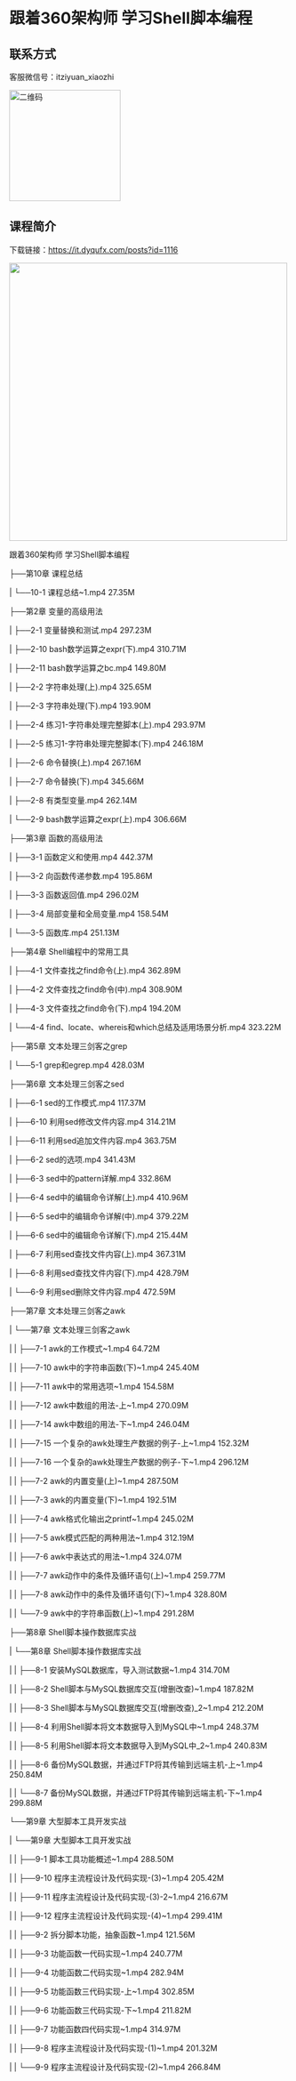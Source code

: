 # 跟着360架构师 学习Shell脚本编程

## 联系方式

客服微信号：itziyuan_xiaozhi

<img src="https://ziyuanyun.oss-cn-guangzhou.aliyuncs.com/common/20240614073449/666b82192834a.jpg" width="200" height="200" alt="二维码">

## 课程简介

下载链接：https://it.dyqufx.com/posts?id=1116

<img src="https://ziyuanyun.oss-cn-guangzhou.aliyuncs.com/yun/20240515153617/664465f1b2789.jpg" width="500" alt="">

  跟着360架构师 学习Shell脚本编程



 ├──第10章 课程总结

 | └──10-1 课程总结~1.mp4 27.35M

 ├──第2章 变量的高级用法

 | ├──2-1 变量替换和测试.mp4 297.23M

 | ├──2-10 bash数学运算之expr(下).mp4 310.71M

 | ├──2-11 bash数学运算之bc.mp4 149.80M

 | ├──2-2 字符串处理(上).mp4 325.65M

 | ├──2-3 字符串处理(下).mp4 193.90M

 | ├──2-4 练习1-字符串处理完整脚本(上).mp4 293.97M

 | ├──2-5 练习1-字符串处理完整脚本(下).mp4 246.18M

 | ├──2-6 命令替换(上).mp4 267.16M

 | ├──2-7 命令替换(下).mp4 345.66M

 | ├──2-8 有类型变量.mp4 262.14M

 | └──2-9 bash数学运算之expr(上).mp4 306.66M

 ├──第3章 函数的高级用法

 | ├──3-1 函数定义和使用.mp4 442.37M

 | ├──3-2 向函数传递参数.mp4 195.86M

 | ├──3-3 函数返回值.mp4 296.02M

 | ├──3-4 局部变量和全局变量.mp4 158.54M

 | └──3-5 函数库.mp4 251.13M

 ├──第4章 Shell编程中的常用工具

 | ├──4-1 文件查找之find命令(上).mp4 362.89M

 | ├──4-2 文件查找之find命令(中).mp4 308.90M

 | ├──4-3 文件查找之find命令(下).mp4 194.20M

 | └──4-4 find、locate、whereis和which总结及适用场景分析.mp4 323.22M

 ├──第5章 文本处理三剑客之grep

 | └──5-1 grep和egrep.mp4 428.03M

 ├──第6章 文本处理三剑客之sed

 | ├──6-1 sed的工作模式.mp4 117.37M

 | ├──6-10 利用sed修改文件内容.mp4 314.21M

 | ├──6-11 利用sed追加文件内容.mp4 363.75M

 | ├──6-2 sed的选项.mp4 341.43M

 | ├──6-3 sed中的pattern详解.mp4 332.86M

 | ├──6-4 sed中的编辑命令详解(上).mp4 410.96M

 | ├──6-5 sed中的编辑命令详解(中).mp4 379.22M

 | ├──6-6 sed中的编辑命令详解(下).mp4 215.44M

 | ├──6-7 利用sed查找文件内容(上).mp4 367.31M

 | ├──6-8 利用sed查找文件内容(下).mp4 428.79M

 | └──6-9 利用sed删除文件内容.mp4 472.59M

 ├──第7章 文本处理三剑客之awk

 | └──第7章 文本处理三剑客之awk

 | | ├──7-1 awk的工作模式~1.mp4 64.72M

 | | ├──7-10 awk中的字符串函数(下)~1.mp4 245.40M

 | | ├──7-11 awk中的常用选项~1.mp4 154.58M

 | | ├──7-12 awk中数组的用法-上~1.mp4 270.09M

 | | ├──7-14 awk中数组的用法-下~1.mp4 246.04M

 | | ├──7-15 一个复杂的awk处理生产数据的例子-上~1.mp4 152.32M

 | | ├──7-16 一个复杂的awk处理生产数据的例子-下~1.mp4 296.12M

 | | ├──7-2 awk的内置变量(上)~1.mp4 287.50M

 | | ├──7-3 awk的内置变量(下)~1.mp4 192.51M

 | | ├──7-4 awk格式化输出之printf~1.mp4 245.02M

 | | ├──7-5 awk模式匹配的两种用法~1.mp4 312.19M

 | | ├──7-6 awk中表达式的用法~1.mp4 324.07M

 | | ├──7-7 awk动作中的条件及循环语句(上)~1.mp4 259.77M

 | | ├──7-8 awk动作中的条件及循环语句(下)~1.mp4 328.80M

 | | └──7-9 awk中的字符串函数(上)~1.mp4 291.28M

 ├──第8章 Shell脚本操作数据库实战

 | └──第8章 Shell脚本操作数据库实战

 | | ├──8-1 安装MySQL数据库，导入测试数据~1.mp4 314.70M

 | | ├──8-2 Shell脚本与MySQL数据库交互(增删改查)~1.mp4 187.82M

 | | ├──8-3 Shell脚本与MySQL数据库交互(增删改查)_2~1.mp4 212.20M

 | | ├──8-4 利用Shell脚本将文本数据导入到MySQL中~1.mp4 248.37M

 | | ├──8-5 利用Shell脚本将文本数据导入到MySQL中_2~1.mp4 240.83M

 | | ├──8-6 备份MySQL数据，并通过FTP将其传输到远端主机-上~1.mp4 250.84M

 | | └──8-7 备份MySQL数据，并通过FTP将其传输到远端主机-下~1.mp4 299.88M

 └──第9章 大型脚本工具开发实战

 | └──第9章 大型脚本工具开发实战

 | | ├──9-1 脚本工具功能概述~1.mp4 288.50M

 | | ├──9-10 程序主流程设计及代码实现-(3)~1.mp4 205.42M

 | | ├──9-11 程序主流程设计及代码实现-(3)-2~1.mp4 216.67M

 | | ├──9-12 程序主流程设计及代码实现-(4)~1.mp4 299.41M

 | | ├──9-2 拆分脚本功能，抽象函数~1.mp4 121.56M

 | | ├──9-3 功能函数一代码实现~1.mp4 240.77M

 | | ├──9-4 功能函数二代码实现~1.mp4 282.94M

 | | ├──9-5 功能函数三代码实现-上~1.mp4 302.85M

 | | ├──9-6 功能函数三代码实现-下~1.mp4 211.82M

 | | ├──9-7 功能函数四代码实现~1.mp4 314.97M

 | | ├──9-8 程序主流程设计及代码实现-(1)~1.mp4 201.32M

 | | └──9-9 程序主流程设计及代码实现-(2)~1.mp4 266.84M

  
